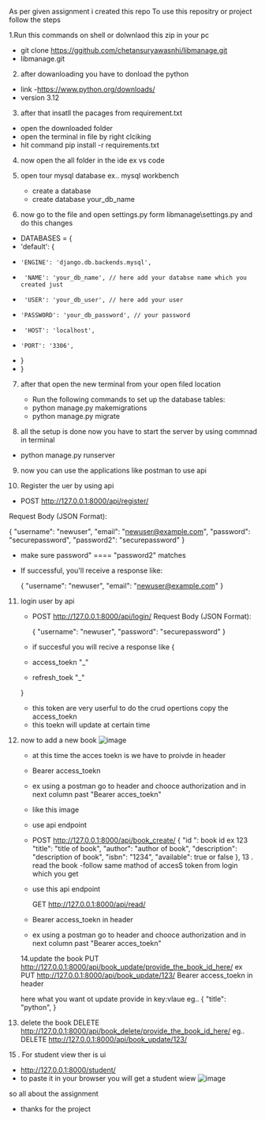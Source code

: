 As per given assignment i created this repo
To use this repositry or project follow the steps

1.Run this commands on shell or dolwnlaod this zip in your pc
  - git clone https://ggithub.com/chetansuryawasnhi/libmanage.git
  - libmanage.git
2. after dowanloading you have to donload the python
  - link -https://www.python.org/downloads/
  - version 3.12
3. after that insatll the pacages from requirement.txt
  - open the downloaded folder 
  - open the terminal in file by right clciking 
  - hit command pip install -r requirements.txt
4. now open the all folder in the ide ex vs code

5. open tour mysql database ex.. mysql workbench
   - create a database
   - create database your_db_name
  
6. now go to the file and open settings.py form
 libmanage\settings.py
    and do this changes
  - DATABASES = {
  -  'default': {
  -     'ENGINE': 'django.db.backends.mysql',
  -      'NAME': 'your_db_name', // here add your databse name which you created just
  -      'USER': 'your_db_user', // here add your user
  -     'PASSWORD': 'your_db_password', // your password
  -      'HOST': 'localhost',
  -     'PORT': '3306',
  -    }
  - }

7. after that open the new terminal from your open filed location
   - Run the following commands to set up the database tables:
   - python manage.py makemigrations
   - python manage.py migrate

8. all the setup is done now you have to start the server by using commnad in terminal
  - python manage.py runserver

9. now you can use the applications like postman to use api

10. Register the uer by using api

 - POST http://127.0.0.1:8000/api/register/

  Request Body (JSON Format):
  
  {
      "username": "newuser",
      "email": "newuser@example.com",
      "password": "securepassword",
      "password2": "securepassword"
  }

 - make sure password" ==== "password2" matches

 - If successful, you'll receive a response like:

    {
        "username": "newuser",
        "email": "newuser@example.com"
    }


11. login user by api
    - POST http://127.0.0.1:8000/api/login/
        Request Body (JSON Format):
      
      {
          "username": "newuser",
          "password": "securepassword"
      }

    - if succesful you will recive a response like
     {
    - access_toekn "_"
    - refresh_toek "_"

     }

    - this token are very userful to do the crud opertions copy the access_toekn
    - this toekn will update at certain time
  
  12. now to add a new book
      ![image](https://github.com/user-attachments/assets/a4ebf533-9b3a-448e-9ef9-e1d948295ff8)

      - at this time the acces toekn is we have to proivde in header
      - Bearer access_toekn
      - ex using a postman go to header and chooce authorization and in next column past "Bearer acces_toekn"
      - like this image

    


  
      - use api endpoint
      - POST http://127.0.0.1:8000/api/book_create/
     {
         "id ": book id ex 123
        "title": "title of book",
        "author": "author of book",
        "description": "description of book",
        "isbn": "1234",
        "available": true or false
    },
13 .  read the book 
       -follow same mathod of accesS token from login which you get
       - use this api endpoint
      
         GET  http://127.0.0.1:8000/api/read/
      
        - Bearer access_toekn in header 
        - ex using a postman go to header and chooce authorization and in next column past "Bearer acces_toekn"
      
      
      14.update the book
      PUT  http://127.0.0.1:8000/api/book_update/provide_the_book_id_here/
      ex PUT http://127.0.0.1:8000/api/book_update/123/
      Bearer access_toekn in header 
      
      here what you want ot update provide in key:vlaue
      eg..
      {
       "title": "python",
      }

14. delete the book 
    DELETE  http://127.0.0.1:8000/api/book_delete/provide_the_book_id_here/
    eg.. DELETE http://127.0.0.1:8000/api/book_update/123/

15 . For student view ther is ui

- http://127.0.0.1:8000/student/
- to paste it in your browser you will get a student wiew
  ![image](https://github.com/user-attachments/assets/05e43036-b339-4d16-8bf6-6051b991f14d)


so all about the assignment
- thanks for the project 


